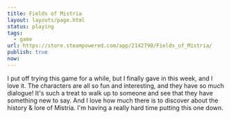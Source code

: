 ```yaml
---
title: Fields of Mistria
layout: layouts/page.html
status: playing
tags:
  - game
url: https://store.steampowered.com/app/2142790/Fields_of_Mistria/
publish: true
now: 
---
```

I put off trying this game for a while, but I finally gave in this week, and I love it. The characters are all so fun and interesting, and they have so much dialogue! It's such a treat to walk up to someone and see that they have something new to say. And I love how much there is to discover about the history & lore of Mistria. I'm having a really hard time putting this one down.
